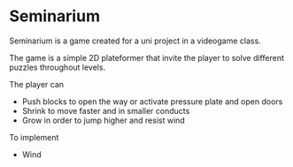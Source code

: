 # Seminarium


Seminarium is a game created for a uni project in a videogame class.

The game is a simple 2D plateformer that invite the player to solve different puzzles throughout levels.

The player can
- Push blocks to open the way or activate pressure plate and open doors
- Shrink to move faster and in smaller conducts
- Grow in order to jump higher and resist wind


To implement
- Wind
